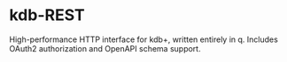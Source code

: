 # kdb-REST
High-performance HTTP interface for kdb+, written entirely in q. Includes OAuth2 authorization and OpenAPI schema support.
